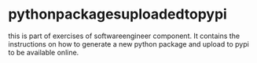 # pythonpackagesuploadedtopypi
this is part of exercises of softwareengineer component. It contains the instructions on how to generate a new python package and upload to pypi to be available online.
